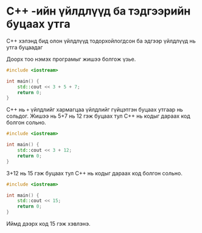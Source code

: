 # C++ -ийн үйлдлүүд ба тэдгээрийн буцаах утга

C++ хэлэнд бид олон үйлдлүүд тодорхойлогдсон ба эдгээр үйлдлүүд нь утга буцаадаг

Доорх тоо нэмэх програмыг жишээ болгож үзье.

```cpp
#include <iostream>

int main() {
    std::cout << 3 + 5 + 7;
    return 0;
}
```

C++ нь `+` үйлдлийг хармагцаа үйлдлийг гүйцэтгэн буцаах утгаар нь сольдог. Жишээ нь 5+7 нь 12 гэж буцаах тул C++ нь кодыг дараах код болгон сольно. 

```cpp
#include <iostream>

int main() {
    std::cout << 3 + 12;
    return 0;
}
```

3+12 нь 15 гэж буцаах тул C++ нь кодыг дараах код болгон сольно. 

```cpp
#include <iostream>

int main() {
    std::cout << 15;
    return 0;
}
```

Иймд дээрх код 15 гэж хэвлэнэ. 